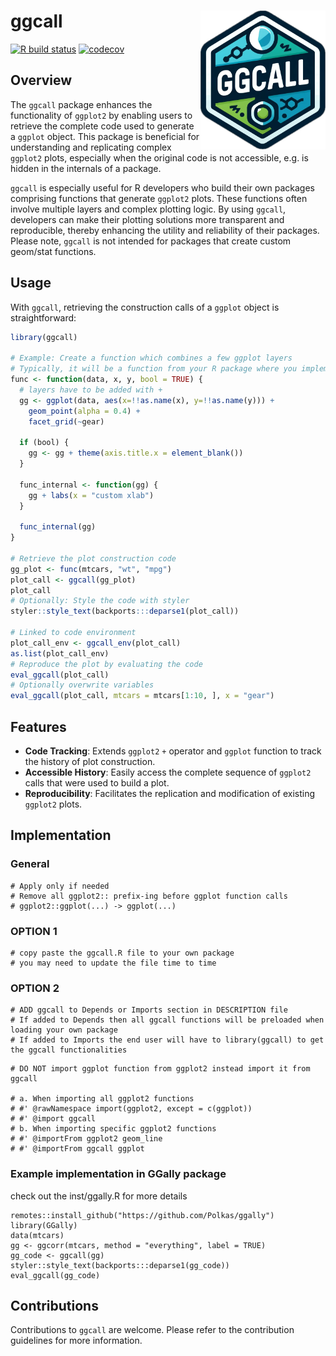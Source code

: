 # ggcall <a href='https://github.com/polkas/ggcall'><img src='man/figures/ggcall_logo.png' align="right" width="200px" /></a>
[![R build status](https://github.com/polkas/ggcall/workflows/R/badge.svg)](https://github.com/polkas/ggcall/actions)
[![codecov](https://codecov.io/gh/Polkas/ggcall/branch/main/graph/badge.svg)](https://app.codecov.io/gh/Polkas/ggcall)

## Overview

The `ggcall` package enhances the functionality of `ggplot2` by enabling users to retrieve the complete code used to generate a `ggplot` object. This package is beneficial for understanding and replicating complex `ggplot2` plots, especially when the original code is not accessible, e.g. is hidden in the internals of a package.

`ggcall` is especially useful for R developers who build their own packages comprising functions that generate `ggplot2` plots. These functions often involve multiple layers and complex plotting logic. By using `ggcall`, developers can make their plotting solutions more transparent and reproducible, thereby enhancing the utility and reliability of their packages. Please note, `ggcall` is not intended for packages that create custom geom/stat functions.

## Usage

With `ggcall`, retrieving the construction calls of a `ggplot` object is straightforward:

```r
library(ggcall)

# Example: Create a function which combines a few ggplot layers
# Typically, it will be a function from your R package where you implemented ggcall
func <- function(data, x, y, bool = TRUE) {
  # layers have to be added with +
  gg <- ggplot(data, aes(x=!!as.name(x), y=!!as.name(y))) +
    geom_point(alpha = 0.4) +
    facet_grid(~gear)
    
  if (bool) {
    gg <- gg + theme(axis.title.x = element_blank())
  }

  func_internal <- function(gg) {
    gg + labs(x = "custom xlab")
  }

  func_internal(gg)
}

# Retrieve the plot construction code
gg_plot <- func(mtcars, "wt", "mpg")
plot_call <- ggcall(gg_plot)
plot_call
# Optionally: Style the code with styler
styler::style_text(backports:::deparse1(plot_call))

# Linked to code environment
plot_call_env <- ggcall_env(plot_call)
as.list(plot_call_env)
# Reproduce the plot by evaluating the code
eval_ggcall(plot_call)
# Optionally overwrite variables
eval_ggcall(plot_call, mtcars = mtcars[1:10, ], x = "gear")
```

## Features

- **Code Tracking**: Extends `ggplot2` `+` operator and `ggplot` function to track the history of plot construction.
- **Accessible History**: Easily access the complete sequence of `ggplot2` calls that were used to build a plot.
- **Reproducibility**: Facilitates the replication and modification of existing `ggplot2` plots.

## Implementation

### General

```
# Apply only if needed
# Remove all ggplot2:: prefix-ing before ggplot function calls
# ggplot2::ggplot(...) -> ggplot(...)
```

### OPTION 1

```
# copy paste the ggcall.R file to your own package
# you may need to update the file time to time
```

### OPTION 2

```
# ADD ggcall to Depends or Imports section in DESCRIPTION file
# If added to Depends then all ggcall functions will be preloaded when loading your own package
# If added to Imports the end user will have to library(ggcall) to get the ggcall functionalities
```

```
# DO NOT import ggplot function from ggplot2 instead import it from ggcall

# a. When importing all ggplot2 functions
# #' @rawNamespace import(ggplot2, except = c(ggplot))
# #' @import ggcall
# b. When importing specific ggplot2 functions
# #' @importFrom ggplot2 geom_line
# #' @importFrom ggcall ggplot
```

### Example implementation in GGally package

check out the inst/ggally.R for more details

```
remotes::install_github("https://github.com/Polkas/ggally")
library(GGally)
data(mtcars)
gg <- ggcorr(mtcars, method = "everything", label = TRUE)
gg_code <- ggcall(gg)
styler::style_text(backports:::deparse1(gg_code))
eval_ggcall(gg_code)
```

## Contributions

Contributions to `ggcall` are welcome. Please refer to the contribution guidelines for more information.
